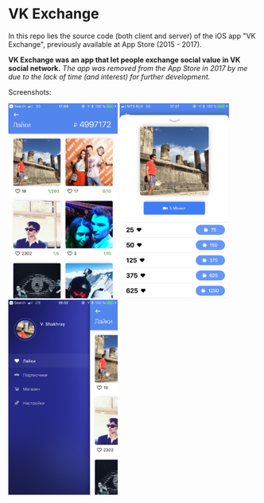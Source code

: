 # VK Exchange
In this repo lies the source code (both client and server) of the iOS app "VK Exchange", previously available at App Store (2015 - 2017).

**VK Exchange was an app that let people exchange social value in VK social network.**
*The app was removed from the App Store in 2017 by me due to the lack of time (and interest) for further development.*

Screenshots:

<img src="/Screenshots/1.PNG" width="220"/> <img src="/Screenshots/2.PNG" width="220"/> <img src="/Screenshots/3.PNG" width="220"/>
